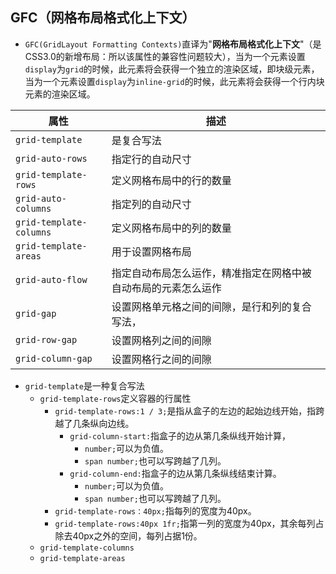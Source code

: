 ## GFC（网格布局格式化上下文）

- `GFC(GridLayout Formatting Contexts)`直译为"**网格布局格式化上下文**"（是CSS3.0的新增布局：所以该属性的兼容性问题较大），当为一个元素设置`display`为`grid`的时候，此元素将会获得一个独立的渲染区域，即块级元素，当为一个元素设置`display`为`inline-grid`的时候，此元素将会获得一个行内块元素的渲染区域。

| 属性                    | 描述                                                           |
| ----------------------- | -------------------------------------------------------------- |
| `grid-template`         | 是复合写法                                       |
| `grid-auto-rows`        | 指定行的自动尺寸                                               |
| `grid-template-rows`    | 定义网格布局中的行的数量                                       |
| `grid-auto-columns`     | 指定列的自动尺寸                                               |
| `grid-template-columns` | 定义网格布局中的列的数量                                       |
| `grid-template-areas`   | 用于设置网格布局                                               |
| `grid-auto-flow`        | 指定自动布局怎么运作，精准指定在网格中被自动布局的元素怎么运作 |
| `grid-gap`              | 设置网格单元格之间的间隙，是行和列的复合写法，                                                               |
| `grid-row-gap`          | 设置网格列之间的间隙                                           |
| `grid-column-gap`       | 设置网格行之间的间隙                                           |

- `grid-template`是一种复合写法
	-   `grid-template-rows`定义容器的行属性
		- `grid-template-rows:1 / 3;`是指从盒子的左边的起始边线开始，指跨越了几条纵向边线。
			- `grid-column-start:`指盒子的边从第几条纵线开始计算，
				- `number;`可以为负值。
				- `span number;`也可以写跨越了几列。
			- `grid-column-end:`指盒子的边从第几条纵线结束计算。
				- `number;`可以为负值。
				- `span number;`也可以写跨越了几列。
		- `grid-template-rows：40px;`指每列的宽度为40px。
		- `grid-template-rows:40px 1fr;`指第一列的宽度为40px，其余每列占除去40px之外的空间，每列占据1份。
	-   `grid-template-columns`
	-  `grid-template-areas`